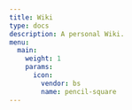 ```yaml
---
title: Wiki
type: docs
description: A personal Wiki.
menu:
  main:
    weight: 1
    params:
      icon:
        vendor: bs
        name: pencil-square
---
```

